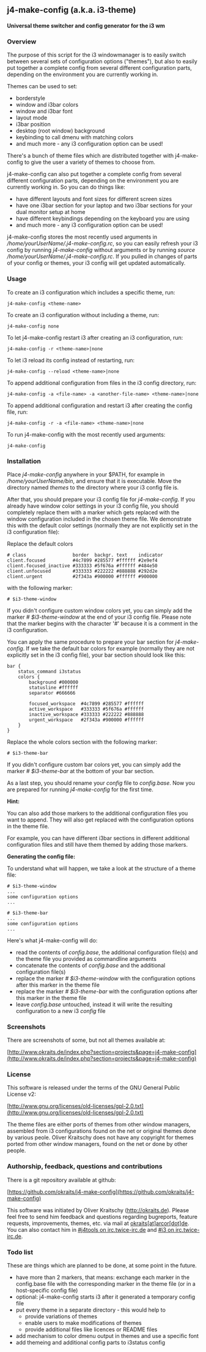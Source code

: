 ## j4-make-config (a.k.a. i3-theme)

#### Universal theme switcher and config generator for the i3 wm

### Overview

The purpose of this script for the i3 windowmanager is to easily switch
between several sets of configuration options ("themes"), but also to
easily put together a complete config from several different configuration
parts, depending on the environment you are currently working in.

Themes can be used to set:

- borderstyle
- window and i3bar colors
- window and i3bar font
- layout mode
- i3bar position
- desktop (root window) background
- keybinding to call dmenu with matching colors
- and much more - any i3 configuration option can be used!

There's a bunch of theme files which are distributed together with
j4-make-config to give the user a variety of themes to choose from.

j4-make-config can also put together a complete config from several different
configuration parts, depending on the environment you are currently working in.
So you can do things like:

- have different layouts and font sizes for different screen sizes
- have one i3bar section for your laptop and two i3bar sections for your dual monitor setup at home
- have different keybindings depending on the keyboard you are using
- and much more - any i3 configuration option can be used!

j4-make-config stores the most recently used arguments in */home/yourUserName/.j4-make-config.rc*,
so you can easily refresh your i3 config by running *j4-make-config* without arguments
or by running *source /home/yourUserName/.j4-make-config.rc*. If you pulled in
changes of parts of your config or themes, your i3 config will get updated
automatically.

### Usage

To create an i3 configuration which includes a specific theme, run:

    j4-make-config <theme-name>

To create an i3 configuration without including a theme, run:

    j4-make-config none

To let j4-make-config restart i3 after creating an i3 configuration, run:

    j4-make-config -r <theme-name>|none

To let i3 reload its config instead of restarting, run:

    j4-make-config --reload <theme-name>|none

To append additional configuration from files in the i3 config directory, run:

    j4-make-config -a <file-name> -a <another-file-name> <theme-name>|none

To append additional configuration and restart i3 after creating the config file, run:

    j4-make-config -r -a <file-name> <theme-name>|none

To run j4-make-config with the most recently used arguments:

    j4-make-config

### Installation

Place *j4-make-config* anywhere in your $PATH, for example in
*/home/yourUserName/bin*, and ensure that it is executable. Move the
directory named *themes* to the directory where your i3 config file is.

After that, you should prepare your i3 config file for *j4-make-config*.
If you already have window color settings in your i3 config file, you
should completely replace them with a marker which gets replaced with the
window configuration included in the chosen theme file. We demonstrate
this with the default color settings (normally they are not explicitly set
in the i3 configuration file):

Replace the default colors

    # class                 border  backgr. text    indicator
    client.focused          #4c7899 #285577 #ffffff #2e9ef4
    client.focused_inactive #333333 #5f676a #ffffff #484e50
    client.unfocused        #333333 #222222 #888888 #292d2e
    client.urgent           #2f343a #900000 #ffffff #900000

with the following marker:

    # $i3-theme-window

If you didn't configure custom window colors yet, you can simply add the
marker *# $i3-theme-window* at the end of your i3 config file.
Please note that the marker begins with the character '#' because it is
a comment in the i3 configuration.

You can apply the same procedure to prepare your bar section for
*j4-make-config*. If we take the default bar colors for example (normally
they are not explicitly set in the i3 config file), your bar section
should look like this:

    bar {
        status_command i3status
        colors {
            background #000000
            statusline #ffffff
            separator #666666
    
            focused_workspace  #4c7899 #285577 #ffffff
            active_workspace   #333333 #5f676a #ffffff
            inactive_workspace #333333 #222222 #888888
            urgent_workspace   #2f343a #900000 #ffffff
        }
    }

Replace the whole colors section with the following marker:

    # $i3-theme-bar

If you didn't configure custom bar colors yet, you can simply add the
marker *# $i3-theme-bar* at the bottom of your bar section.

As a last step, you should rename your *config* file to *config.base*.
Now you are prepared for running *j4-make-config* for the first time.

**Hint:**

You can also add those markers to the additional configuration
files you want to append. They will also get replaced with the
configuration options in the theme file.

For example, you can have different i3bar sections in different additional
configuration files and still have them themed by adding those markers.

**Generating the config file:**

To understand what will happen, we take a look at the structure of a
theme file:

    # $i3-theme-window
    ...
    some configuration options
    ...
    
    # $i3-theme-bar
    ...
    some configuration options
    ...

Here's what j4-make-config will do:

- read the contents of *config.base*, the additional configuration file(s)
and the theme file you provided as commandline arguments
- concatenate the contents of *config.base* and the additional configuration
file(s)
- replace the marker *# $i3-theme-window* with the configuration options
after this marker in the theme file
- replace the marker *# $i3-theme-bar* with the configuration options
after this marker in the theme file
- leave *config.base* untouched, instead it will write the resulting
configuration to a new i3 *config* file

### Screenshots

There are screenshots of some, but not all themes available at:

[http://www.okraits.de/index.php?section=projects&page=j4-make-config](http://www.okraits.de/index.php?section=projects&page=j4-make-config)

### License

This software is released under the terms of the
GNU General Public License v2:

[http://www.gnu.org/licenses/old-licenses/gpl-2.0.txt](http://www.gnu.org/licenses/old-licenses/gpl-2.0.txt)

The theme files are either ports of themes from other window managers,
assembled from i3 configurations found on the net or original themes
done by various peole. Oliver Kraitschy does not have any copyright for
themes ported from other window managers, found on the net or done by
other people.

### Authorship, feedback, questions and contributions

There is a git repository available at github:

[https://github.com/okraits/j4-make-config](https://github.com/okraits/j4-make-config)

This software was initiated by Oliver Kraitschy (http://okraits.de).
Please feel free to send him feedback and questions regarding
bugreports, feature requests, improvements, themes, etc. via mail at
[okraits[at]arcor[dot]de](mailto:okraits@arcor.de). You can also contact
him in [#j4tools on irc.twice-irc.de]( irc://irc.twice-irc.de/j4tools)
and [#i3 on irc.twice-irc.de]( irc://irc.twice-irc.de/i3).

### Todo list

These are things which are planned to be done, at some point
in the future.

- have more than 2 markers, that means: exchange each marker
  in the config.base file with the corresponding marker in
  the theme file (or in a host-specific config file)
- optional: j4-make-config starts i3 after it generated a
  temporary config file
- put every theme in a separate directory - this would help to
  - provide variations of themes
  - enable users to make modifications of themes
  - provide additional files like licences or README files
- add mechanism to color dmenu output in themes and use a specific font
- add themeing and additional config parts to i3status config
